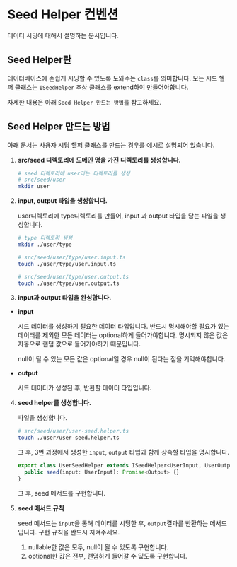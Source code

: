 # Seed Helper 컨벤션

데이터 시딩에 대해서 설명하는 문서입니다.

## Seed Helper란

데이터베이스에 손쉽게 시딩할 수 있도록 도와주는 `class`를 의미합니다.
모든 시드 헬퍼 클래스는 `ISeedHelper` 추상 클래스를 extend하여 만들어야합니다.

자세한 내용은 아래 `Seed Helper 만드는 방법`를 참고하세요.

## Seed Helper 만드는 방법

아래 문서는 사용자 시딩 헬퍼 클래스를 만드는 경우를 예시로 설명되어 있습니다.

1. **src/seed 디렉토리에 도메인 명을 가진 디렉토리를 생성합니다.**

   ```bash
   # seed 디렉토리에 user라는 디렉토리를 생성
   # src/seed/user
   mkdir user
   ```

2. **input, output 타입을 생성합니다.**

   user디렉토리에 type디렉토리를 만들어, input 과 output 타입을 담는 파일을 생성합니다.

   ```bash
   # type 디렉토리 생성
   mkdir ./user/type

   # src/seed/user/type/user.input.ts
   touch ./user/type/user.input.ts

   # src/seed/user/type/user.output.ts
   touch ./user/type/user.output.ts
   ```

3. **input과 output 타입을 완성합니다.**

- **input**

  시드 데이터를 생성하기 필요한 데이터 타입입니다. 반드시 명시해야할 필요가 있는 데이터를 제외한 모든 데이터는 optional하게 들어가야합니다. 명시되지 않은 값은 자동으로 랜덤 값으로 들어가야하기 때문입니다.

  null이 될 수 있는 모든 값은 optional일 경우 null이 된다는 점을 기억해야합니다.

* **output**

  시드 데이터가 생성된 후, 반환할 데이터 타입입니다.

4. **seed helper를 생성합니다.**

   파일을 생성합니다.

   ```bash
   # src/seed/user/user-seed.helper.ts
   touch ./user/user-seed.helper.ts
   ```

   그 후, 3번 과정에서 생성한 `input`, `output` 타입과 함께 상속할 타입을 명시합니다.

   ```ts
   export class UserSeedHelper extends ISeedHelper<UserInput, UserOutput> {
     public seed(input: UserInput): Promise<Output> {}
   }
   ```

   그 후, seed 메서드를 구현합니다.

5. **seed 메서드 규칙**

   seed 메서드는 `input`을 통해 데이터를 시딩한 후, `output`결과를 반환하는 메서드입니다.
   구현 규칙을 반드시 지켜주세요.

   1. nullable한 값은 모두, null이 될 수 있도록 구현합니다.
   2. optional한 값은 전부, 랜덤하게 들어갈 수 있도록 구현합니다.
